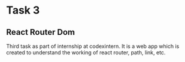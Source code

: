 # Task 3
## React Router Dom

Third task as part of internship at codexintern. It is a web app which is created to understand the working of react router, path, link, etc.
